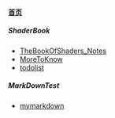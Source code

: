 
#### [首页](?file=home-首页)

##### ShaderBook
- [TheBookOfShaders_Notes](?file=001-ShaderBook/001-TheBookOfShaders_Notes "TheBookOfShaders_Notes")
- [MoreToKnow](?file=001-ShaderBook/002-MoreToKnow "MoreToKnow")
- [todolist](?file=001-ShaderBook/003-todolist "todolist")

##### MarkDownTest
- [mymarkdown](?file=002-MarkDownTest/001-mymarkdown "mymarkdown")
